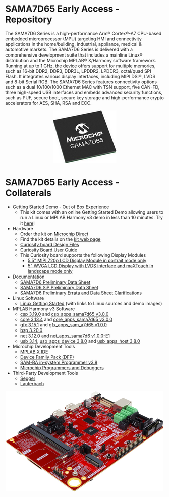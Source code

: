 # SAMA7D65 Early Access - Repository

The SAMA7D6 Series is a high-performance Arm® Cortex®-A7 CPU-based embedded microprocessor (MPU) targeting HMI and connectivity applications in the home/building, industrial, appliance, medical & automotive markets.
The SAMA7D6 Series is delivered with a comprehensive development suite that includes a mainline Linux® distribution and the Microchip MPLAB® X/Harmony software framework.
Running at up to 1 GHz, the device offers support for multiple memories, such as 16-bit DDR2, DDR3, DDR3L, LPDDR2, LPDDR3, octal/quad SPI Flash. It integrates various display interfaces, including MIPI DSI®, LVDS and 8-bit Serial RGB.
The SAMA7D6 Series features connectivity options such as a dual 10/100/1000 Ethernet MAC with TSN support, five CAN-FD, three high-speed USB interfaces and embeds advanced security functions, such as PUF, secure boot, secure key storage and high-performance crypto accelerators for AES, SHA, RSA and ECC.

<p align="center"><img src="SAMA7D65.jpg" /></p>

# SAMA7D65 Early Access - Collaterals
* Getting Started Demo - Out of Box Experience
  * This kit comes with an online Getting Started Demo allowing users to run a Linux or MPLAB Harmony v3 demo in less than 10 minutes. Try it [here](https://developerhelp.microchip.com/xwiki/bin/view/software-tools/32-bit-kits/sama7d65-ea-curiosity/)!
* Hardware
  * Order the kit on [Microchip Direct](https://www.microchipdirect.com/dev-tools/EA89C15A)
  * Find the kit details on the [kit web page](https://www.microchip.com/en-us/development-tool/EA89C15A)
  * [Curiosity board Design Files](Hardware/)
  * [Curiosity Board User Guide](Hardware/)
  * This Curiosity board supports the following Display Modules
    * [5.5" MIPI 720p LCD Display Module in portrait mode only](https://www.microchip.com/en-us/development-tool/AC40T08A)
	* [5" WVGA LCD Display with LVDS interface and maXTouch in landscape mode only](https://www.microchip.com/en-us/development-tool/AC69T88A)
* Documentation
  * [SAMA7D6 Preliminary Data Sheet](Documentation/)
  * [SAMA7D6 SiP Preliminary Data Sheet](Documentation/)
  * [SAMA7D6 Preliminary Errata and Data Sheet Clarifications](Documentation/)
* Linux Software
  * [Linux Getting Started](Linux/)  (with links to Linux sources and demo images)
* MPLAB Harmony v3 Software
  * [csp 3.19.0](https://github.com/Microchip-MPLAB-Harmony/csp) and [csp_apps_sama7d65 v3.0.0](https://github.com/Microchip-MPLAB-Harmony/csp_apps_sama7d65)
  * [core 3.13.4](https://github.com/Microchip-MPLAB-Harmony/core) and [core_apps_sama7d65 v3.0.0](https://github.com/Microchip-MPLAB-Harmony/core_apps_sama7d65)
  * [gfx 3.15.1](https://github.com/Microchip-MPLAB-Harmony/gfx) and [gfx_apps_sam_a7d65 v1.0.0](https://github.com/Microchip-MPLAB-Harmony/gfx_apps_sam_a7d65)
  * [bsp 3.20.0](https://github.com/Microchip-MPLAB-Harmony/bsp)
  * [net 3.12.0](https://github.com/Microchip-MPLAB-Harmony/net) and [net_apps_sama7d6 v1.0.0-E1](https://github.com/Microchip-MPLAB-Harmony/net_apps_sama7d6)
  * [usb 3.14](https://github.com/Microchip-MPLAB-Harmony/usb), [usb_apps_device 3.8.0](https://github.com/Microchip-MPLAB-Harmony/usb_apps_device) and [usb_apps_host 3.8.0](https://github.com/Microchip-MPLAB-Harmony/usb_apps_host)
* Microchip Development Tools
  * [MPLAB X IDE](https://www.microchip.com/en-us/tools-resources/develop/mplab-x-ide)
  * [Device Family Pack (DFP)](https://packs.download.microchip.com/#collapse-Microchip-SAMA7D65-DFP-pdsc)
  * [SAM-BA in-system Programmer v3.8](https://www.microchip.com/en-us/development-tool/SAM-BA-IN-SYSTEM-PROGRAMMER)
  * [Microchip Programmers and Debuggers](https://www.microchip.com/en-us/tools-resources/debug/programmers-debuggers)
* Third-Party Development Tools
  * [Segger](https://www.segger.com/supported-devices/microchip/atsama7)
  * [Lauterbach](https://www.lauterbach.com/supported-platforms/chips/atsama7d65)


 <p align="center"><img src="SAMA7D65_Curiosity_board_rev2.png" /></p>